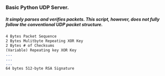 
### Basic Python UDP Server. 
##### It simply parses and verifies packets. This script, however, does not fully follow the conventional UDP packet structure. 

```4 Bytes Packet ID
4 Bytes Packet Sequence
2 Bytes Mulitbyte Repeating XOR Key
2 Bytes # of Checksums
(Variable) Repeating key XOR Key
...
...
...
64 bytes 512-byte RSA Signature
```
